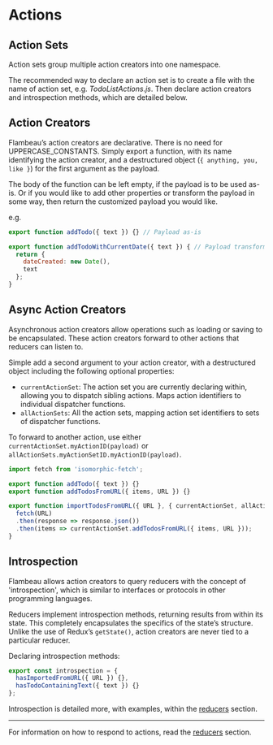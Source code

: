 # Actions

## Action Sets

Action sets group multiple action creators into one namespace.

The recommended way to declare an action set is to create a file with the name
of action set, e.g. *TodoListActions.js*. Then declare action creators and
introspection methods, which are detailed below.

## Action Creators

Flambeau’s action creators are declarative. There is no need for
UPPERCASE_CONSTANTS. Simply export a function, with its name identifying the
action creator, and a destructured object (`{ anything, you, like }`) for the
first argument as the payload.

The body of the function can be left empty, if the payload is to be used as-is.
Or if you would like to add other properties or transform the payload in some
way, then return the customized payload you would like.

e.g.
```javascript
export function addTodo({ text }) {} // Payload as-is

export function addTodoWithCurrentDate({ text }) { // Payload transformed
  return {
    dateCreated: new Date(),
    text
  };
}
```

## Async Action Creators

Asynchronous action creators allow operations such as loading or saving to be
encapsulated.
These action creators forward to other actions that reducers can listen to.

Simple add a second argument to your action creator, with a destructured object
including the following optional properties:
- `currentActionSet`: The action set you are currently declaring within,
allowing you to dispatch sibling actions. Maps action identifiers to individual
dispatcher functions.
- `allActionSets`: All the action sets, mapping action set identifiers to sets
of dispatcher functions.

To forward to another action, use either `currentActionSet.myActionID(payload)`
or `allActionSets.myActionSetID.myActionID(payload)`.

```javascript
import fetch from 'isomorphic-fetch';

export function addTodo({ text }) {}
export function addTodosFromURL({ items, URL }) {}

export function importTodosFromURL({ URL }, { currentActionSet, allActionSets }) {
  fetch(URL)
  .then(response => response.json())
  .then(items => currentActionSet.addTodosFromURL({ items, URL }));
}
```

## Introspection

Flambeau allows action creators to query reducers with the concept of
'introspection', which is similar to interfaces or protocols in other
programming languages.

Reducers implement introspection methods, returning results from within its
state. This completely encapsulates the specifics of the state’s structure.
Unlike the use of Redux’s `getState()`, action creators are never tied to a
particular reducer.

Declaring introspection methods:
```javascript
export const introspection = {
  hasImportedFromURL({ URL }) {},
  hasTodoContainingText({ text }) {}
};
```

Introspection is detailed more, with examples, within the
[reducers](reducers.md#introspection)
section.

---

For information on how to respond to actions, read the [reducers](reducers.md)
section.
